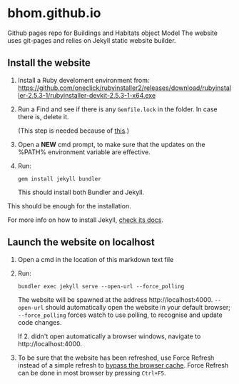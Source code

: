 # bhom.github.io
Github pages repo for Buildings and Habitats object Model
The website uses git-pages and relies on Jekyll static website builder.


## Install the website

1. Install a Ruby develoment environment from:
https://github.com/oneclick/rubyinstaller2/releases/download/rubyinstaller-2.5.3-1/rubyinstaller-devkit-2.5.3-1-x64.exe


1. Run a Find and see if there is any `Gemfile.lock` in the folder. In case there is, delete it. 
   
   (This step is needed because of [this]( https://stackoverflow.com/questions/47026174/find-spec-for-exe-cant-find-gem-bundler-0-a-gemgemnotfoundexception).)


1. Open a **NEW** cmd prompt, to make sure that the updates on the %PATH% environment variable are effective.

1. Run:
   ```
   gem install jekyll bundler
   ```
   
   This should install both Bundler and Jekyll.

This should be enough for the installation.

For more info on how to install Jekyll, [check its docs](https://jekyllrb.com/docs/).


## Launch the website on localhost
1. Open a cmd in the location of this markdown text file

2. Run:
   ```
   bundler exec jekyll serve --open-url --force_polling
   ```
   The website will be spawned at the address http://localhost:4000.
   `--open-url` should automatically open the website in your default browser;
   `--force_polling` forces watch to use polling, to recognise and update code changes.
    
   If 2. didn't open automatically a browser windows, navigate to http://localhost:4000.

3. To be sure that the website has been refreshed, use Force Refresh instead of a simple refresh to [bypass the browser cache](https://en.wikipedia.org/wiki/Wikipedia:Bypass_your_cache). 
Force Refresh can be done in most browser by pressing `Ctrl+F5`.
